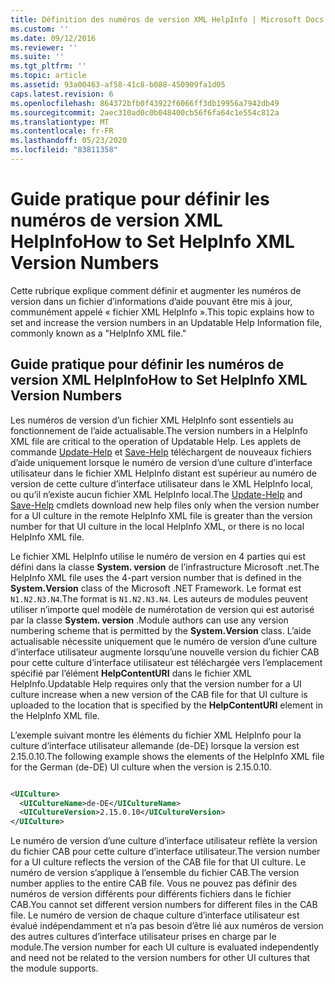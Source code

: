 ```yaml
---
title: Définition des numéros de version XML HelpInfo | Microsoft Docs
ms.custom: ''
ms.date: 09/12/2016
ms.reviewer: ''
ms.suite: ''
ms.tgt_pltfrm: ''
ms.topic: article
ms.assetid: 93a00463-af58-41c8-b088-450909fa1d05
caps.latest.revision: 6
ms.openlocfilehash: 864372bfb0f43922f6066ff3db19956a7942db49
ms.sourcegitcommit: 2aec310ad0c0b048400cb56f6fa64c1e554c812a
ms.translationtype: MT
ms.contentlocale: fr-FR
ms.lasthandoff: 05/23/2020
ms.locfileid: "83811358"
---
```

# <a name="how-to-set-helpinfo-xml-version-numbers"></a><span data-ttu-id="fe900-102">Guide pratique pour définir les numéros de version XML HelpInfo</span><span class="sxs-lookup"><span data-stu-id="fe900-102">How to Set HelpInfo XML Version Numbers</span></span>

<span data-ttu-id="fe900-103">Cette rubrique explique comment définir et augmenter les numéros de version dans un fichier d’informations d’aide pouvant être mis à jour, communément appelé « fichier XML HelpInfo ».</span><span class="sxs-lookup"><span data-stu-id="fe900-103">This topic explains how to set and increase the version numbers in an Updatable Help Information file, commonly known as a "HelpInfo XML file."</span></span>

## <a name="how-to-set-helpinfo-xml-version-numbers"></a><span data-ttu-id="fe900-104">Guide pratique pour définir les numéros de version XML HelpInfo</span><span class="sxs-lookup"><span data-stu-id="fe900-104">How to Set HelpInfo XML Version Numbers</span></span>

<span data-ttu-id="fe900-105">Les numéros de version d’un fichier XML HelpInfo sont essentiels au fonctionnement de l’aide actualisable.</span><span class="sxs-lookup"><span data-stu-id="fe900-105">The version numbers in a HelpInfo XML file are critical to the operation of Updatable Help.</span></span>
<span data-ttu-id="fe900-106">Les applets de commande [Update-Help](/powershell/module/Microsoft.PowerShell.Core/Update-Help) et [Save-Help](/powershell/module/Microsoft.PowerShell.Core/Save-Help) téléchargent de nouveaux fichiers d’aide uniquement lorsque le numéro de version d’une culture d’interface utilisateur dans le fichier XML HelpInfo distant est supérieur au numéro de version de cette culture d’interface utilisateur dans le XML HelpInfo local, ou qu’il n’existe aucun fichier XML HelpInfo local.</span><span class="sxs-lookup"><span data-stu-id="fe900-106">The [Update-Help](/powershell/module/Microsoft.PowerShell.Core/Update-Help) and [Save-Help](/powershell/module/Microsoft.PowerShell.Core/Save-Help) cmdlets download new help files only when the version number for a UI culture in the remote HelpInfo XML file is greater than the version number for that UI culture in the local HelpInfo XML, or there is no local HelpInfo XML file.</span></span>

<span data-ttu-id="fe900-107">Le fichier XML HelpInfo utilise le numéro de version en 4 parties qui est défini dans la classe **System. version** de l’infrastructure Microsoft .net.</span><span class="sxs-lookup"><span data-stu-id="fe900-107">The HelpInfo XML file uses the 4-part version number that is defined in the **System.Version** class of the Microsoft .NET Framework.</span></span> <span data-ttu-id="fe900-108">Le format est `N1.N2.N3.N4`.</span><span class="sxs-lookup"><span data-stu-id="fe900-108">The format is `N1.N2.N3.N4`.</span></span> <span data-ttu-id="fe900-109">Les auteurs de modules peuvent utiliser n’importe quel modèle de numérotation de version qui est autorisé par la classe **System. version** .</span><span class="sxs-lookup"><span data-stu-id="fe900-109">Module authors can use any version numbering scheme that is permitted by the **System.Version** class.</span></span> <span data-ttu-id="fe900-110">L’aide actualisable nécessite uniquement que le numéro de version d’une culture d’interface utilisateur augmente lorsqu’une nouvelle version du fichier CAB pour cette culture d’interface utilisateur est téléchargée vers l’emplacement spécifié par l’élément **HelpContentURI** dans le fichier XML HelpInfo.</span><span class="sxs-lookup"><span data-stu-id="fe900-110">Updatable Help requires only that the version number for a UI culture increase when a new version of the CAB file for that UI culture is uploaded to the location that is specified by the **HelpContentURI** element in the HelpInfo XML file.</span></span>

<span data-ttu-id="fe900-111">L’exemple suivant montre les éléments du fichier XML HelpInfo pour la culture d’interface utilisateur allemande (de-DE) lorsque la version est 2.15.0.10.</span><span class="sxs-lookup"><span data-stu-id="fe900-111">The following example shows the elements of the HelpInfo XML file for the German (de-DE) UI culture when the version is 2.15.0.10.</span></span>

```xml

<UICulture>
  <UICultureName>de-DE</UICultureName>
  <UICultureVersion>2.15.0.10</UICultureVersion>
</UICulture>
```

<span data-ttu-id="fe900-112">Le numéro de version d’une culture d’interface utilisateur reflète la version du fichier CAB pour cette culture d’interface utilisateur.</span><span class="sxs-lookup"><span data-stu-id="fe900-112">The version number for a UI culture reflects the version of the CAB file for that UI culture.</span></span> <span data-ttu-id="fe900-113">Le numéro de version s’applique à l’ensemble du fichier CAB.</span><span class="sxs-lookup"><span data-stu-id="fe900-113">The version number applies to the entire CAB file.</span></span> <span data-ttu-id="fe900-114">Vous ne pouvez pas définir des numéros de version différents pour différents fichiers dans le fichier CAB.</span><span class="sxs-lookup"><span data-stu-id="fe900-114">You cannot set different version numbers for different files in the CAB file.</span></span> <span data-ttu-id="fe900-115">Le numéro de version de chaque culture d’interface utilisateur est évalué indépendamment et n’a pas besoin d’être lié aux numéros de version des autres cultures d’interface utilisateur prises en charge par le module.</span><span class="sxs-lookup"><span data-stu-id="fe900-115">The version number for each UI culture is evaluated independently and need not be related to the version numbers for other UI cultures that the module supports.</span></span>
